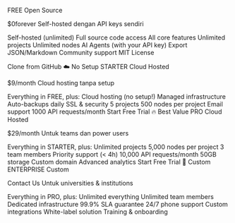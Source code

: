 FREE
Open Source

$0forever
Self-hosted dengan API keys sendiri

Self-hosted (unlimited)
Full source code access
All core features
Unlimited projects
Unlimited nodes
AI Agents (with your API key)
Export JSON/Markdown
Community support
MIT License

Clone from GitHub
☁️ No Setup
STARTER
Cloud Hosted

$9/month
Cloud hosting tanpa setup

Everything in FREE, plus:
Cloud hosting (no setup!)
Managed infrastructure
Auto-backups daily
SSL & security
5 projects
500 nodes per project
Email support
1000 API requests/month
Start Free Trial
🔥 Best Value
PRO
Cloud Hosted

$29/month
Untuk teams dan power users

Everything in STARTER, plus:
Unlimited projects
5,000 nodes per project
3 team members
Priority support (< 4h)
10,000 API requests/month
50GB storage
Custom domain
Advanced analytics
Start Free Trial
🏢 Custom
ENTERPRISE
Custom

Contact Us
Untuk universities & institutions

Everything in PRO, plus:
Unlimited everything
Unlimited team members
Dedicated infrastructure
99.9% SLA guarantee
24/7 phone support
Custom integrations
White-label solution
Training & onboarding


